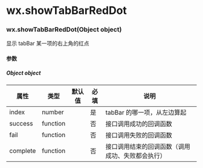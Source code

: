# wx.showTabBarRedDot
### wx.showTabBarRedDot(Object object)



显示 tabBar 某一项的右上角的红点

#### 参数

##### Object object

属性       | 类型       | 默认值 | 必填 | 说明                      
-------- | -------- | --- | -- | ------------------------
index    | number   |     | 是  | tabBar 的哪一项，从左边算起       
success  | function |     | 否  | 接口调用成功的回调函数             
fail     | function |     | 否  | 接口调用失败的回调函数             
complete | function |     | 否  | 接口调用结束的回调函数（调用成功、失败都会执行）